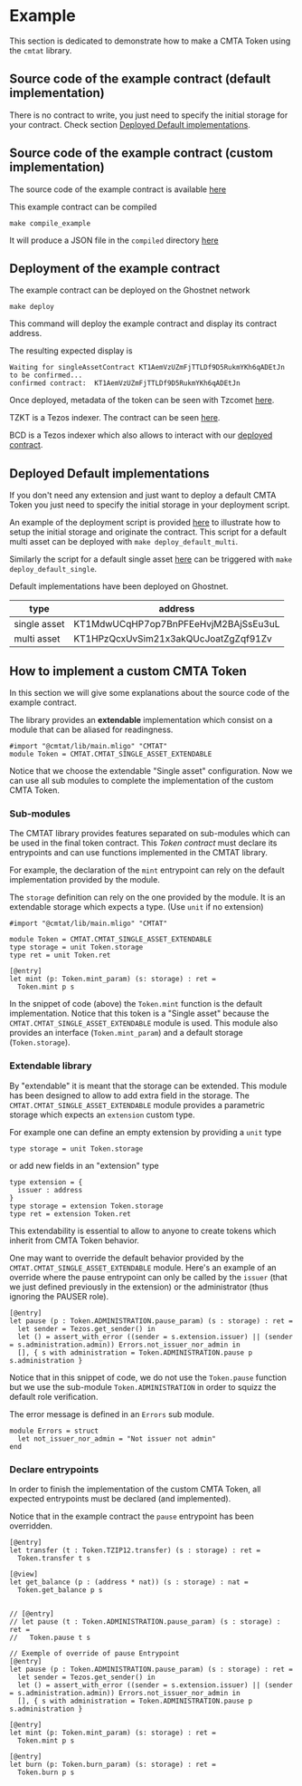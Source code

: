 # Example 

This section is dedicated to demonstrate how to make a CMTA Token using the `cmtat` library.

## Source code of the example contract (default implementation)

There is no contract to write, you just need to specify the initial storage for your contract. 
Check section [Deployed Default implementations](#deployed-default-implementations).

## Source code of the example contract (custom implementation)

The source code of the example contract is available [here](./extended_cmtat_single_asset.mligo)

This example contract can be compiled
```
make compile_example
```
It will produce a JSON file in the `compiled` directory [here](./compiled/example/extended_cmtat_single_asset.mligo.json)

## Deployment of the example contract

The example contract can be deployed on the Ghostnet network
```
make deploy
```
This command will deploy the example contract and display its contract address.

The resulting expected display is
```
Waiting for singleAssetContract KT1AemVzUZmFjTTLDf9D5RukmYKh6qADEtJn to be confirmed...
confirmed contract:  KT1AemVzUZmFjTTLDf9D5RukmYKh6qADEtJn
```

Once deployed, metadata of the token can be seen with Tzcomet
[here](https://tzcomet.io/#/explorer%3Fexplorer-input%3DKT1AemVzUZmFjTTLDf9D5RukmYKh6qADEtJn).

TZKT is a Tezos indexer. The contract can be seen [here](https://ghostnet.tzkt.io/KT1AemVzUZmFjTTLDf9D5RukmYKh6qADEtJn/operations/).

BCD is a Tezos indexer which also allows to interact with our [deployed contract](https://better-call.dev/ghostnet/KT1AemVzUZmFjTTLDf9D5RukmYKh6qADEtJn/operations).

## Deployed Default implementations

If you don't need any extension and just want to deploy a default CMTA Token you just need to specify the initial storage in your deployment script. 

An example of the deployment script is provided [here](../deploy/deploy_default_multi.ts) to illustrate how to setup the initial storage and originate the contract. This script for a default multi asset can be deployed with `make deploy_default_multi`. 

Similarly the script for a default single asset [here](../deploy/deploy_default_single.ts) can be triggered with `make deploy_default_single`.

Default implementations have been deployed on Ghostnet.

|  type        | address  |
|--------------|----------|
| single asset | KT1MdwUCqHP7op7BnPFEeHvjM2BAjSsEu3uL |
| multi asset  | KT1HPzQcxUvSim21x3akQUcJoatZgZqf91Zv |



## How to implement a custom CMTA Token

In this section we will give some explanations about the source code of the example contract.  

The library provides an **extendable** implementation which consist on a module that can be aliased for readingness.
```
#import "@cmtat/lib/main.mligo" "CMTAT"
module Token = CMTAT.CMTAT_SINGLE_ASSET_EXTENDABLE
``` 
Notice that we choose the extendable "Single asset" configuration.
Now we can use all sub modules to complete the implementation of the custom CMTA Token.


### Sub-modules

The CMTAT library provides features separated on sub-modules which can be used in the final token contract. This *Token contract* must declare its entrypoints and can use functions implemented in the CMTAT library.

For example, the declaration of the `mint` entrypoint can rely on the default implementation provided by the module. 

The `storage` definition can rely on the one provided by the module. It is an extendable storage which expects a type. (Use `unit` if no extension)

```
#import "@cmtat/lib/main.mligo" "CMTAT"

module Token = CMTAT.CMTAT_SINGLE_ASSET_EXTENDABLE
type storage = unit Token.storage
type ret = unit Token.ret

[@entry]
let mint (p: Token.mint_param) (s: storage) : ret =
  Token.mint p s
```
In the snippet of code (above) the `Token.mint` function is the default implementation. Notice that this token is a "Single asset" because the `CMTAT.CMTAT_SINGLE_ASSET_EXTENDABLE` module is used. This module also provides an interface (`Token.mint_param`) and a default storage (`Token.storage`).  

### Extendable library

By "extendable" it is meant that the storage can be extended. This module has been designed to allow to add extra field in the storage. The `CMTAT.CMTAT_SINGLE_ASSET_EXTENDABLE` module provides a parametric storage which expects an `extension` custom type.

For example one can define an empty extension by providing a `unit` type
```
type storage = unit Token.storage
```

or add new fields in an "extension" type
```
type extension = {
  issuer : address
}
type storage = extension Token.storage
type ret = extension Token.ret
```

This extendability is essential to allow to anyone to create tokens which inherit from CMTA Token behavior. 

One may want to override the default behavior provided by the `CMTAT.CMTAT_SINGLE_ASSET_EXTENDABLE` module.
Here's an example of an override where the pause entrypoint can only be called by the `issuer` (that we just defined previously in the extension) or the administrator (thus ignoring the PAUSER role).

```
[@entry]
let pause (p : Token.ADMINISTRATION.pause_param) (s : storage) : ret =
  let sender = Tezos.get_sender() in
  let () = assert_with_error ((sender = s.extension.issuer) || (sender = s.administration.admin)) Errors.not_issuer_nor_admin in
  [], { s with administration = Token.ADMINISTRATION.pause p s.administration }
```
Notice that in this snippet of code, we do not use the `Token.pause` function but we use the sub-module `Token.ADMINISTRATION` in order to squizz the default role verification.

The error message is defined in an `Errors` sub module.
```
module Errors = struct
  let not_issuer_nor_admin = "Not issuer not admin"
end
```

### Declare entrypoints 

In order to finish the implementation of the custom CMTA Token, all expected entrypoints must be declared (and implemented).

Notice that in the example contract the `pause` entrypoint has been overridden.

```
[@entry]
let transfer (t : Token.TZIP12.transfer) (s : storage) : ret =
  Token.transfer t s

[@view]
let get_balance (p : (address * nat)) (s : storage) : nat =
  Token.get_balance p s


// [@entry]
// let pause (t : Token.ADMINISTRATION.pause_param) (s : storage) : ret =
//   Token.pause t s

// Exemple of override of pause Entrypoint
[@entry]
let pause (p : Token.ADMINISTRATION.pause_param) (s : storage) : ret =
  let sender = Tezos.get_sender() in
  let () = assert_with_error ((sender = s.extension.issuer) || (sender = s.administration.admin)) Errors.not_issuer_nor_admin in
  [], { s with administration = Token.ADMINISTRATION.pause p s.administration }

[@entry]
let mint (p: Token.mint_param) (s: storage) : ret =
  Token.mint p s

[@entry]
let burn (p: Token.burn_param) (s: storage) : ret =
  Token.burn p s
```

